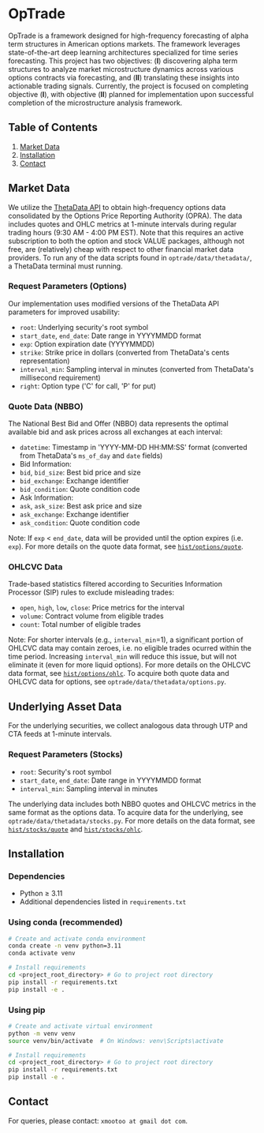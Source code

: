 # OpTrade
OpTrade is a framework designed for high-frequency forecasting of alpha term structures in American options markets. The framework leverages state-of-the-art deep learning architectures specialized for time series forecasting. This project has two objectives: $(\textbf{I})$ discovering alpha term structures to analyze market microstructure dynamics across various options contracts via forecasting, and $(\textbf{II})$ translating these insights into actionable trading signals.
Currently, the project is focused on completing objective $(\textbf{I})$, with objective $(\textbf{II})$ planned for implementation upon successful completion of the microstructure analysis framework.

## Table of Contents
1. [Market Data](#market-data)
2. [Installation](#installation)
3. [Contact](#contact)

## Market Data
We utilize the [ThetaData API](https://http-docs.thetadata.us/) to obtain high-frequency options data consolidated by the Options Price Reporting Authority (OPRA).
The data includes quotes and OHLC metrics at 1-minute intervals during regular trading hours (9:30 AM - 4:00 PM EST). Note that this requires an
active subscription to both the option and stock VALUE packages, although not free, are (relatively) cheap with respect to other financial market data providers.
To run any of the data scripts found in `optrade/data/thetadata/`, a ThetaData terminal must running.

### Request Parameters (Options)
Our implementation uses modified versions of the ThetaData API parameters for improved usability:
- `root`: Underlying security's root symbol
- `start_date`, `end_date`: Date range in YYYYMMDD format
- `exp`: Option expiration date (YYYYMMDD)
- `strike`: Strike price in dollars (converted from ThetaData's cents representation)
- `interval_min`: Sampling interval in minutes (converted from ThetaData's millisecond requirement)
- `right`: Option type ('C' for call, 'P' for put)

### Quote Data (NBBO)
The National Best Bid and Offer (NBBO) data represents the optimal available bid and ask prices across all exchanges at each interval:
- `datetime`: Timestamp in 'YYYY-MM-DD HH:MM:SS' format (converted from ThetaData's `ms_of_day` and `date` fields)
- Bid Information:
 - `bid`, `bid_size`: Best bid price and size
 - `bid_exchange`: Exchange identifier
 - `bid_condition`: Quote condition code
- Ask Information:
 - `ask`, `ask_size`: Best ask price and size
 - `ask_exchange`: Exchange identifier
 - `ask_condition`: Quote condition code

Note: If `exp` < `end_date`, data will be provided until the option expires (i.e. `exp`). For more details on the quote data format, see [`hist/options/quote`](https://http-docs.thetadata.us/operations/get-hist-option-quote.html).

### OHLCVC Data
Trade-based statistics filtered according to Securities Information Processor (SIP) rules to exclude misleading trades:
- `open`, `high`, `low`, `close`: Price metrics for the interval
- `volume`: Contract volume from eligible trades
- `count`: Total number of eligible trades



Note: For shorter intervals (e.g., `interval_min`=1), a significant portion of OHLCVC data may contain zeroes, i.e. no eligible trades ocurred within the time period. Increasing `interval_min` will reduce this issue, but will not eliminate it (even for more liquid options). For more details on the OHLCVC data format, see [`hist/options/ohlc`](https://http-docs.thetadata.us/operations/get-hist-option-ohlc.html).
To acquire both quote data and OHLCVC data for options, see `optrade/data/thetadata/options.py`.

## Underlying Asset Data
For the underlying securities, we collect analogous data through UTP and CTA feeds at 1-minute intervals.

### Request Parameters (Stocks)
- `root`: Security's root symbol
- `start_date`, `end_date`: Date range in YYYYMMDD format
- `interval_min`: Sampling interval in minutes

The underlying data includes both NBBO quotes and OHLCVC metrics in the same format as the options data. To acquire data for the underlying,
see `optrade/data/thetadata/stocks.py`. For more details on the data format, see [`hist/stocks/quote`](https://http-docs.thetadata.us/operations/get-v2-hist-stock-quote.html)
and [`hist/stocks/ohlc`](https://http-docs.thetadata.us/operations/get-v2-hist-stock-ohlc.html).


## Installation
### Dependencies
- Python $\geq$ 3.11
- Additional dependencies listed in `requirements.txt`

### Using conda (recommended)
```bash
# Create and activate conda environment
conda create -n venv python=3.11
conda activate venv

# Install requirements
cd <project_root_directory> # Go to project root directory
pip install -r requirements.txt
pip install -e .
```

### Using pip
```bash
# Create and activate virtual environment
python -m venv venv
source venv/bin/activate  # On Windows: venv\Scripts\activate

# Install requirements
cd <project_root_directory> # Go to project root directory
pip install -r requirements.txt
pip install -e .
```

## Contact
For queries, please contact: `xmootoo at gmail dot com`.
